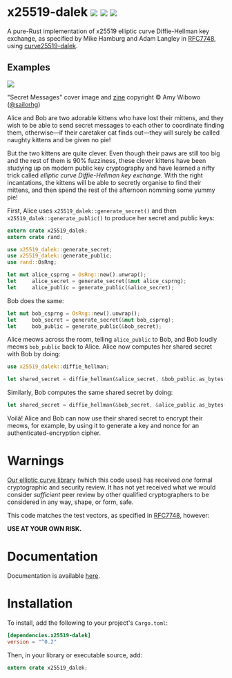 
# x25519-dalek  [![](https://img.shields.io/crates/v/x25519-dalek.svg)](https://crates.io/crates/x25519-dalek) [![](https://docs.rs/x25519-dalek/badge.svg)](https://docs.rs/x25519-dalek) [![](https://travis-ci.org/isislovecruft/x25519-dalek.svg?branch=master)](https://travis-ci.org/dalek-cryptography/x25519-dalek)

A pure-Rust implementation of x25519 elliptic curve Diffie-Hellman key exchange,
as specified by Mike Hamburg and Adam Langley in
[RFC7748](https://tools.ietf.org/html/rfc7748), using
[curve25519-dalek](https://github.com/dalek-cryptography/curve25519-dalek).

## Examples

[![](https://raw.githubusercontent.com/dalek-cryptography/x25519-dalek/master/res/bubblesort-zines-secret-messages-cover.jpeg)](https://shop.bubblesort.io)

"Secret Messages" cover image and [zine](https://shop.bubblesort.io/products/secret-messages-zine)
copyright © Amy Wibowo ([@sailorhg](https://twitter.com/sailorhg))

Alice and Bob are two adorable kittens who have lost their mittens, and they
wish to be able to send secret messages to each other to coordinate finding
them, otherwise—if their caretaker cat finds out—they will surely be called
naughty kittens and be given no pie!

But the two kittens are quite clever.  Even though their paws are still too big
and the rest of them is 90% fuzziness, these clever kittens have been studying
up on modern public key cryptography and have learned a nifty trick called
*elliptic curve Diffie-Hellman key exchange*.  With the right incantations, the
kittens will be able to secretly organise to find their mittens, and then spend
the rest of the afternoon nomming some yummy pie!

First, Alice uses `x25519_dalek::generate_secret()` and then
`x25519_dalek::generate_public()` to produce her secret and public keys:

```rust
extern crate x25519_dalek;
extern crate rand;

use x25519_dalek::generate_secret;
use x25519_dalek::generate_public;
use rand::OsRng;

let mut alice_csprng = OsRng::new().unwrap();
let     alice_secret = generate_secret(&mut alice_csprng);
let     alice_public = generate_public(&alice_secret);
```

Bob does the same:

```rust
let mut bob_csprng = OsRng::new().unwrap();
let     bob_secret = generate_secret(&mut bob_csprng);
let     bob_public = generate_public(&bob_secret);
```

Alice meows across the room, telling `alice_public` to Bob, and Bob
loudly meows `bob_public` back to Alice.  Alice now computes her
shared secret with Bob by doing:

```rust
use x25519_dalek::diffie_hellman;

let shared_secret = diffie_hellman(&alice_secret, &bob_public.as_bytes());
```

Similarly, Bob computes the same shared secret by doing:

```rust
let shared_secret = diffie_hellman(&bob_secret, &alice_public.as_bytes());
```

Voilá!  Alice and Bob can now use their shared secret to encrypt their
meows, for example, by using it to generate a key and nonce for an
authenticated-encryption cipher.

# Warnings

[Our elliptic curve library](https://github.com/dalek-cryptography/curve25519-dalek)
(which this code uses) has received *one* formal cryptographic and security
review.  It has not yet received what we would consider *sufficient* peer
review by other qualified cryptographers to be considered in any way, shape,
or form, safe.

This code matches the test vectors, as specified in
[RFC7748](https://tools.ietf.org/html/rfc7748), however:

**USE AT YOUR OWN RISK.**

# Documentation

Documentation is available [here](https://docs.rs/x25519-dalek).

# Installation

To install, add the following to your project's `Cargo.toml`:

```toml
[dependencies.x25519-dalek]
version = "^0.2"
```

Then, in your library or executable source, add:

```rust
extern crate x25519_dalek;
```
